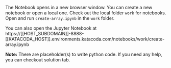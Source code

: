The Notebook opens in a new browser window. You can create a new notebook or open a local one. Check out the local folder `work` for notebooks. Open and run `create-array.ipynb` in the `work` folder.

You can also open the Jupyter Notebook at https://[[HOST_SUBDOMAIN]]-8888-[[KATACODA_HOST]].environments.katacoda.com/notebooks/work/create-array.ipynb

**Note:**
There are placeholder(s) to write python code. If you need any help, you can checkout solution tab.